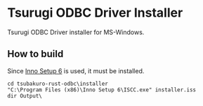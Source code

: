 # Tsurugi ODBC Driver Installer

Tsurugi ODBC Driver installer for MS-Windows.

## How to build

Since [Inno Setup 6](https://jrsoftware.org/isinfo.php) is used, it must be installed.

```dos
cd tsubakuro-rust-odbc\installer
"C:\Program Files (x86)\Inno Setup 6\ISCC.exe" installer.iss
dir Output\
```

